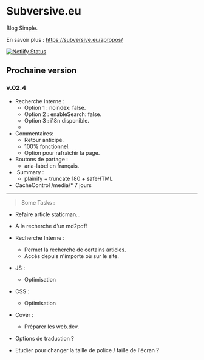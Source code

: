 # Subversive.eu

Blog Simple.

En savoir plus :   <https://subversive.eu/apropos/>

[![Netlify Status](https://api.netlify.com/api/v1/badges/f6104326-809a-4b92-8914-4a7a34467c5c/deploy-status)](https://app.netlify.com/sites/subversive-eu-site/deploys)

## Prochaine version

### v.02.4

- Recherche Interne :
  * Option 1 : noindex: false.
  * Option 2 : enableSearch: false.
  * Option 3 : i18n disponible.
  *
- Commentaires:
  * Retour anticipé.
  * 100% fonctionnel.
  * Option pour rafraîchir la page.
- Boutons de partage :
  * aria-label en français.
- .Summary :
  * plainify + truncate 180 + safeHTML
- CacheControl /media/* 7 jours

---

<blockquote>Some Tasks :</blockquote>

- Refaire article staticman...
- A la recherche d'un md2pdf!
- Recherche Interne :
  * Permet la recherche de certains articles.
  * Accès depuis n'importe où sur le site.
- JS :
  * Optimisation
- CSS :
  * Optimisation
- Cover :
  * Préparer les web.dev.

- Options de traduction ?
- Etudier pour changer la taille de police / taille de l'écran ?
